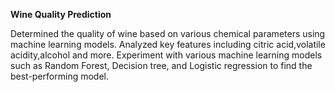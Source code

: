 
******Wine Quality Prediction******

Determined the quality of wine based on various chemical parameters using machine learning models.
Analyzed key features including citric acid,volatile acidity,alcohol and more.
Experiment with various machine learning models such as Random Forest, Decision tree, and Logistic regression to find the best-performing model.
